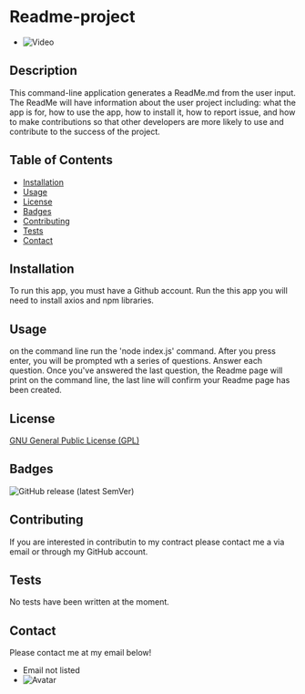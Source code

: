 
# Readme-project

* ![Video](https://j.gifs.com/71BLjy.gif "How to video")

## Description
This command-line application generates a ReadMe.md from the user input. The ReadMe will have information about the user project including: what the app is for, how to use the app, how to install it, how to report issue, and how to make contributions so that other developers are more likely to use and contribute to the success of the project.

## Table of Contents

  * [Installation]( ##installation ) 
  * [Usage]( ##usage ) 
  * [License]( #license )
  * [Badges]( ##badges )
  * [Contributing]( ##contributing )
  * [Tests]( ##tests )
  * [Contact]( ##contact )

## Installation
To run this app, you must have a Github account. Run the this app you will need to install axios and npm libraries.

## Usage
on the command line run the 'node index.js' command. After you press enter, you will be prompted wth a series of questions. Answer each question. Once you've answered the last question, the Readme page will print on the command line, the last line will confirm your Readme page has been created. 

## License
[GNU General Public License (GPL)](  https://opensource.org/licenses/gpl-license )   

## Badges
![GitHub release (latest SemVer)]( https://img.shields.io/github/v/release/azu20/Readme-project?sort=semver&style=for-the-badge )

## Contributing
If you are interested in contributin to my contract please contact me a via email or through my GitHub account. 

## Tests
No tests have been written at the moment.  

## Contact
Please contact me at my email below!

* Email not listed
* ![Avatar](https://avatars2.githubusercontent.com/u/60865924?v=4 "Github Avatar") 
